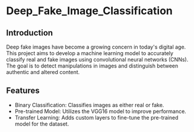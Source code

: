 # Deep_Fake_Image_Classification
## Introduction
Deep fake images have become a growing concern in today's digital age. This project aims to develop a machine learning model to accurately classify real and fake images using convolutional neural networks (CNNs). The goal is to detect manipulations in images and distinguish between authentic and altered content.

## Features
- Binary Classification: Classifies images as either real or fake.
- Pre-trained Model: Utilizes the VGG16 model to improve performance.
- Transfer Learning: Adds custom layers to fine-tune the pre-trained model for the dataset.

